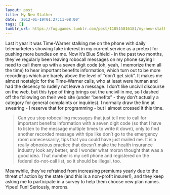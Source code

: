 ```yaml
---
layout: post
title: My New Stalker
date: '2012-01-19T01:27:11-08:00'
tags: []
tumblr_url: https://fugugames.tumblr.com/post/110515816181/my-new-stalker
---
```

Last it year it was Time-Warner stalking me on the phone with daily telemarketers showing fake interest in my current service as a pretext for pushing more bundles on me. Now it’s Blue Shield - in the past two months, they’ve regularly been leaving robocall messages on my phone saying I need to call them up with a seven digit code (oh, yeah, I memorize them all the time) to hear important benefits information, which turn out to be more recordings which are barely above the level of “don’t get sick”. It makes me almost nostalgic for the Time-Warner calls, who at least were human and had the decency to rudely not leave a message. I don’t like uncivil discourse on the web, but this type of thing brings out the uncivil in me, so I dashed off the following on their web site (under “benefits” - they don’t actually a category for general complaints or inquiries). I normally draw the line at swearing - I reserve that for programming - but I almost crossed it this time.

> Can you stop robocalling messages that just tell me to call for important benefits information with a seven digit code (so that I have to listen to the message multiple times to write it down), only to find another recorded message with tips like don’t go to the emergency room unnecessarily, tips that you could have just mailed me. It is a really obnoxious practice that doesn’t make the health insurance industry look any better, and I wonder what moron thought that was a good idea. That number is my cell phone and registered on the federal do-not-call list, so it should be illegal, too.

Meanwhile, they’ve refrained from increasing premiums yearly due to the threat of action by the state (and this is a non-profit insurer!), and they keep asking me to participate in a survey to help them choose new plan names. Yipee! Fun! Seriously, morons.
